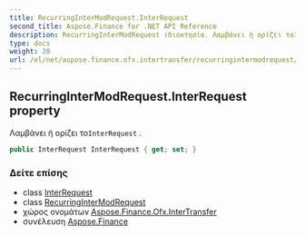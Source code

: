 ```yaml
---
title: RecurringInterModRequest.InterRequest
second_title: Aspose.Finance for .NET API Reference
description: RecurringInterModRequest ιδιοκτησία. Λαμβάνει ή ορίζει τοInterRequest .
type: docs
weight: 20
url: /el/net/aspose.finance.ofx.intertransfer/recurringintermodrequest/interrequest/
---
```

## RecurringInterModRequest.InterRequest property

Λαμβάνει ή ορίζει το`InterRequest` .

```csharp
public InterRequest InterRequest { get; set; }
```

### Δείτε επίσης

* class [InterRequest](../../interrequest/)
* class [RecurringInterModRequest](../)
* χώρος ονομάτων [Aspose.Finance.Ofx.InterTransfer](../../recurringintermodrequest/)
* συνέλευση [Aspose.Finance](../../../)


